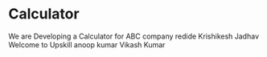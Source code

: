 # Calculator
We are Developing a Calculator for ABC company
redide Krishikesh Jadhav
Welcome to Upskill
anoop kumar
Vikash Kumar
